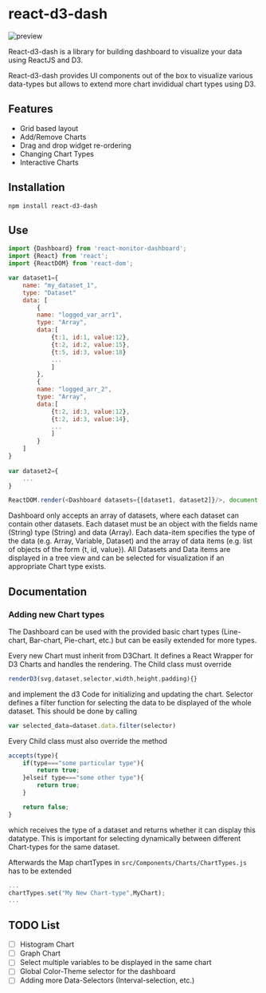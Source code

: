 # react-d3-dash

![preview](https://user-images.githubusercontent.com/13987033/34472838-bc14e110-efbe-11e7-9993-963fa759815b.png)

React-d3-dash is a library for building dashboard to visualize your data using ReactJS and D3.

React-d3-dash provides UI components out of the box to visualize various data-types but allows to extend more chart invididual chart types using D3.


## Features
- Grid based layout
- Add/Remove Charts
- Drag and drop widget re-ordering
- Changing Chart Types
- Interactive Charts

## Installation

```
npm install react-d3-dash
```

## Use

```javascript
import {Dashboard} from 'react-monitor-dashboard';
import {React} from 'react';
import {ReactDOM} from 'react-dom';

var dataset1={
	name: "my_dataset_1",
	type: "Dataset"
	data: [
		{
		name: "logged_var_arr1",
		type: "Array",
		data:[
			{t:1, id:1, value:12},
			{t:2, id:2, value:15},
			{t:5, id:3, value:18}
			...
			]
		},
		{
		name: "logged_arr_2",
		type: "Array",
		data:[
			{t:2, id:3, value:12},
			{t:2, id:3, value:14},
			...
			]
		}
	]
}	
		
var dataset2={
	...
}

ReactDOM.render(<Dashboard datasets={[dataset1, dataset2]}/>, document.getElementById('container'));

```

Dashboard only accepts an array of datasets, where each dataset can contain other datasets. Each dataset must be an object with the fields name (String) type (String) and data (Array). Each data-item specifies the type of the data (e.g. Array, Variable, Dataset) and the array of data items (e.g. list of objects of the form {t, id, value}).
All Datasets and Data items are displayed in a tree view and can be selected for visualization if an appropriate Chart type exists.

## Documentation

### Adding new Chart types
The Dashboard can be used with the provided basic chart types (Line-chart, Bar-chart, Pie-chart, etc.) but can be easily extended for more types. 

Every new Chart must inherit from D3Chart. It defines a React Wrapper for D3 Charts and handles the rendering. The Child class must override 

```javascript
renderD3(svg,dataset,selector,width,height,padding){}
```
and implement the d3 Code for initializing and updating the chart. 
Selector defines a filter function for selecting the data to be displayed of the whole dataset. This should be done by calling 
```javascript 
var selected_data=dataset.data.filter(selector)
```
Every Child class must also override the method 

```javascript
accepts(type){
	if(type==="some particular type"){
		return true;
	}elseif type==="some other type"){
		return true;
	}

	return false;
}
```
which receives the type of a dataset and returns whether it can display this datatype. This is important for selecting dynamically between different Chart-types for the same dataset.

Afterwards the Map chartTypes in  ```src/Components/Charts/ChartTypes.js``` has to be extended 
```javascript
...
chartTypes.set("My New Chart-type",MyChart);
...
```


## TODO List

- [ ] Histogram Chart
- [ ] Graph Chart
- [ ] Select multiple variables to be displayed in the same chart
- [ ] Global Color-Theme selector for the dashboard
- [ ] Adding more Data-Selectors (Interval-selection, etc.)